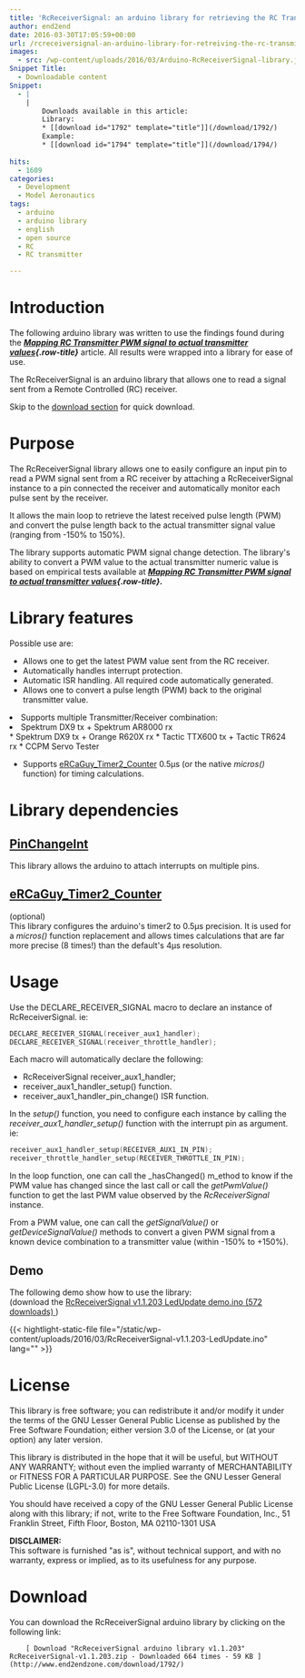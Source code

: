 ```yaml
---
title: 'RcReceiverSignal: an arduino library for retrieving the RC Transmitter value from an RC Receiver pulse'
author: end2end
date: 2016-03-30T17:05:59+00:00
url: /rcreceiversignal-an-arduino-library-for-retreiving-the-rc-transmitter-value-from-an-rc-receiver-pulse/
images:
  - src: /wp-content/uploads/2016/03/Arduino-RcReceiverSignal-library.jpg
Snippet Title:
  - Downloadable content
Snippet:
  - |
    |
        Downloads available in this article:
        Library:
        * [[download id="1792" template="title"]](/download/1792/)
        Example:
        * [[download id="1794" template="title"]](/download/1794/)
        
hits:
  - 1609
categories:
  - Development
  - Model Aeronautics
tags:
  - arduino
  - arduino library
  - english
  - open source
  - RC
  - RC transmitter

---
```

# Introduction

The following arduino library was written to use the findings found during the _**[Mapping RC Transmitter PWM signal to actual transmitter values](/mapping-rc-transmitter-pwm-signal-to-actual-transmitter-values/){.row-title}**_&nbsp;article. All results were wrapped into a library for ease of use.

The RcReceiverSignal is an arduino library that allows one to read a signal sent from a Remote Controlled (RC) receiver.

Skip to the [download section](#Download) for quick download.

# Purpose

The RcReceiverSignal library allows one to easily configure an input pin to read a PWM signal sent from a RC receiver by attaching a RcReceiverSignal instance to a pin connected the receiver and automatically monitor each pulse sent by the receiver.

It allows the main loop to retrieve the latest received pulse length (PWM) and convert the pulse length back to the actual transmitter signal value (ranging from -150% to 150%).

The library supports automatic PWM signal change detection. The library's ability to convert a PWM value to the actual transmitter numeric value is based on empirical tests available at _**[Mapping RC Transmitter PWM signal to actual transmitter values](/mapping-rc-transmitter-pwm-signal-to-actual-transmitter-values/){.row-title}.**_

# Library features

Possible use are:

* Allows one to get the latest PWM value sent from the RC receiver.
* Automatically handles interrupt protection.
* Automatic ISR handling. All required code automatically generated.
* Allows one to convert a pulse length (PWM) back to the original transmitter value.
<li>
  Supports multiple Transmitter/Receiver combination: <li>
      Spektrum DX9 tx + Spektrum AR8000 rx
    </li>
    * Spektrum DX9 tx +&nbsp;Orange R620X rx
    * Tactic TTX600 tx +&nbsp;Tactic TR624 rx
    * CCPM Servo Tester
</li>

* Supports [eRCaGuy_Timer2_Counter](http://www.electricrcaircraftguy.com/2014/02/Timer2Counter-more-precise-Arduino-micros-function.html)&nbsp;0.5µs (or the native _micros()_ function)&nbsp;for timing calculations.

# Library dependencies

## [PinChangeInt](https://github.com/GreyGnome/PinChangeInt)

This library allows the arduino to attach interrupts on multiple pins.

## [eRCaGuy_Timer2_Counter](http://www.electricrcaircraftguy.com/2014/02/Timer2Counter-more-precise-Arduino-micros-function.html)

(optional)  
This library configures the arduino's timer2 to 0.5µs precision. It is used for a _micros()_&nbsp;function replacement and allows times calculations that are far more precise (8 times!) than the default's 4µs resolution.

# Usage

Use the DECLARE_RECEIVER_SIGNAL macro to declare an instance of RcReceiverSignal. ie:


```cpp
DECLARE_RECEIVER_SIGNAL(receiver_aux1_handler);
DECLARE_RECEIVER_SIGNAL(receiver_throttle_handler);
```


Each macro will automatically declare the following:

* RcReceiverSignal receiver_aux1_handler;
* receiver_aux1_handler_setup() function.
* receiver_aux1_handler_pin_change() ISR function.

In the _setup()_ function, you need to configure each instance by calling the _receiver_aux1_handler_setup()_ function with the interrupt pin as argument. ie:


```cpp
receiver_aux1_handler_setup(RECEIVER_AUX1_IN_PIN);
receiver_throttle_handler_setup(RECEIVER_THROTTLE_IN_PIN);
```


In the loop function, one can call the _hasChanged() m_ethod to know if the PWM value has changed since the last call or call the _getPwmValue()_ function to get the last PWM value observed by the _RcReceiverSignal_ instance.

From a PWM value, one can call the _getSignalValue()_ or _getDeviceSignalValue()_ methods to convert a given PWM signal from a known device combination to a transmitter value (within -150% to +150%).

## Demo

The following demo show how to use the library:  
(download the 
	[ RcReceiverSignal v1.1.203 LedUpdate demo.ino (572 downloads) ](http://www.end2endzone.com/download/1794/ "Version 1.1.203"))

{{< hightlight-static-file file="/static/wp-content/uploads/2016/03/RcReceiverSignal-v1.1.203-LedUpdate.ino" lang="" >}}

# License

This library is free software; you can redistribute it and/or modify it under the terms of the GNU Lesser General Public License as published by the Free Software Foundation; either version 3.0 of the License, or (at your option) any later version.

This library is distributed in the hope that it will be useful, but WITHOUT ANY WARRANTY; without even the implied warranty of MERCHANTABILITY or FITNESS FOR A PARTICULAR PURPOSE. See the GNU Lesser General Public License (LGPL-3.0) for more details.

You should have received a copy of the GNU Lesser General Public License along with this library; if not, write to the Free Software Foundation, Inc., 51 Franklin Street, Fifth Floor, Boston, MA 02110-1301 USA

**DISCLAIMER:**  
This software is furnished "as is", without technical support, and with no warranty, express or implied, as to its usefulness for any purpose.

# Download

You can download the RcReceiverSignal arduino library by clicking on the following link:


		[ Download "RcReceiverSignal arduino library v1.1.203" RcReceiverSignal-v1.1.203.zip - Downloaded 664 times - 59 KB ](http://www.end2endzone.com/download/1792/)

